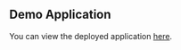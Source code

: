## Demo Application

You can view the deployed application [here](https://vue-parfume.vercel.app/).





